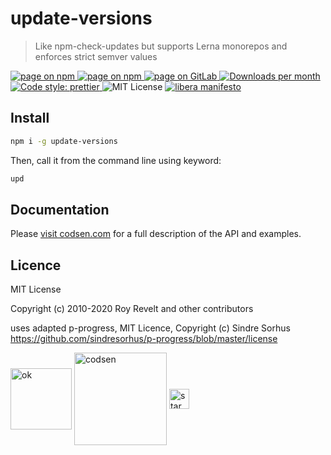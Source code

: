 # update-versions

> Like npm-check-updates but supports Lerna monorepos and enforces strict semver values

<div class="package-badges">
  <a href="https://www.npmjs.com/package/update-versions" rel="nofollow noreferrer noopener">
    <img src="https://img.shields.io/badge/-npm-blue?style=flat-square" alt="page on npm">
  </a>
  <a href="https://codsen.com/os/update-versions" rel="nofollow noreferrer noopener">
    <img src="https://img.shields.io/badge/-Codsen-blue?style=flat-square" alt="page on npm">
  </a>
  <a href="https://gitlab.com/codsen/codsen/tree/master/packages/update-versions" rel="nofollow noreferrer noopener">
    <img src="https://img.shields.io/badge/-GitLab-blue?style=flat-square" alt="page on GitLab">
  </a>
  <a href="https://npmcharts.com/compare/update-versions?interval=30" rel="nofollow noreferrer noopener" target="_blank">
    <img src="https://img.shields.io/npm/dm/update-versions.svg?style=flat-square" alt="Downloads per month">
  </a>
  <a href="https://prettier.io" rel="nofollow noreferrer noopener" target="_blank">
    <img src="https://img.shields.io/badge/code_style-prettier-brightgreen.svg?style=flat-square" alt="Code style: prettier">
  </a>
  <img src="https://img.shields.io/badge/licence-MIT-brightgreen.svg?style=flat-square" alt="MIT License">
  <a href="https://liberamanifesto.com" rel="nofollow noreferrer noopener" target="_blank">
    <img src="https://img.shields.io/badge/libera-manifesto-lightgrey.svg?style=flat-square" alt="libera manifesto">
  </a>
</div>

## Install

```bash
npm i -g update-versions
```

Then, call it from the command line using keyword:

```bash
upd
```

## Documentation

Please [visit codsen.com](https://codsen.com/os/update-versions/) for a full description of the API and examples.

## Licence

MIT License

Copyright (c) 2010-2020 Roy Revelt and other contributors

uses adapted p-progress, MIT Licence, Copyright (c) Sindre Sorhus https://github.com/sindresorhus/p-progress/blob/master/license

<img src="https://codsen.com/images/png-codsen-ok.png" width="98" alt="ok" align="center"> <img src="https://codsen.com/images/png-codsen-1.png" width="148" alt="codsen" align="center"> <img src="https://codsen.com/images/png-codsen-star-small.png" width="32" alt="star" align="center">
